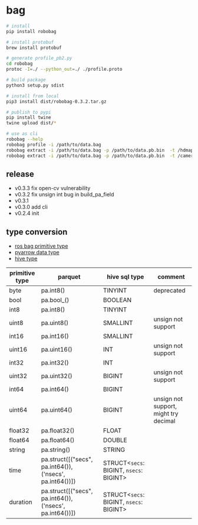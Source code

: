 # bag

```bash
# install
pip install robobag

# install protobuf
brew install protobuf

# generate profile_pb2.py
cd robobag
protoc -I=./ --python_out=./ ./profile.proto

# build package
python3 setup.py sdist

# install from local
pip3 install dist/robobag-0.3.2.tar.gz

# publish to pypi
pip install twine
twine upload dist/*

# use as cli
robobag --help
robobag profile -i /path/to/data.bag
robobag extract -i /path/to/data.bag -p /path/to/data.pb.bin  -t /hdmap -f parquet
robobag extract -i /path/to/data.bag -p /path/to/data.pb.bin  -t /camera_front -f mp4
```

## release

- v0.3.3 fix open-cv vulnerability
- v0.3.2 fix unsign int bug in build_pa_field
- v0.3.1
- v0.3.0 add cli
- v0.2.4 init

## type conversion

- [ros bag primitive type](http://wiki.ros.org/action/show/msg?action=show&redirect=ROS%2FMessage_Description_Language)
- [pyarrow data type](https://arrow.apache.org/docs/python/api/datatypes.html)
- [hive type](https://cwiki.apache.org/confluence/pages/viewpage.action?pageId=82706456#LanguageManualTypes-bigint)

| primitive type | parquet                                                  | hive sql type                           | comment                               |
| -------------- | -------------------------------------------------------- | --------------------------------------- | ------------------------------------- |
| byte           | pa.int8()                                                | TINYINT                                 | deprecated                            |
| bool           | pa.bool\_()                                              | BOOLEAN                                 |                                       |
| int8           | pa.int8()                                                | TINYINT                                 |                                       |
| uint8          | pa.uint8()                                               | SMALLINT                                | unsign not support                    |
| int16          | pa.int16()                                               | SMALLINT                                |                                       |
| uint16         | pa.uint16()                                              | INT                                     | unsign not support                    |
| int32          | pa.int32()                                               | INT                                     |                                       |
| uint32         | pa.uint32()                                              | BIGINT                                  | unsign not support                    |
| int64          | pa.int64()                                               | BIGINT                                  |                                       |
| uint64         | pa.uint64()                                              | BIGINT                                  | unsign not support, might try decimal |
| float32        | pa.float32()                                             | FLOAT                                   |                                       |
| float64        | pa.float64()                                             | DOUBLE                                  |                                       |
| string         | pa.string()                                              | STRING                                  |                                       |
| time           | pa.struct([("secs", pa.int64()), ('nsecs', pa.int64())]) | STRUCT<`secs`: BIGINT, `nsecs`: BIGINT> |                                       |
| duration       | pa.struct([("secs", pa.int64()), ('nsecs', pa.int64())]) | STRUCT<`secs`: BIGINT, `nsecs`: BIGINT> |                                       |

